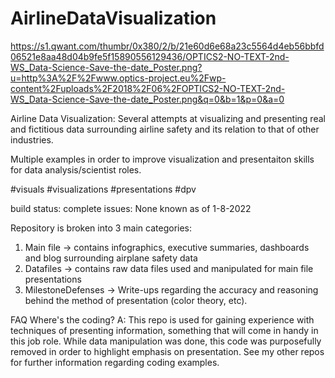 # AirlineDataVisualization

https://s1.qwant.com/thumbr/0x380/2/b/21e60d6e68a23c5564d4eb56bbfd06521e8aa48d04b9fe5f15890556129436/OPTICS2-NO-TEXT-2nd-WS_Data-Science-Save-the-date_Poster.png?u=http%3A%2F%2Fwww.optics-project.eu%2Fwp-content%2Fuploads%2F2018%2F06%2FOPTICS2-NO-TEXT-2nd-WS_Data-Science-Save-the-date_Poster.png&q=0&b=1&p=0&a=0

Airline Data Visualization:
Several attempts at visualizing and presenting real and fictitious data surrounding airline safety and its relation to that of other industries. 

Multiple examples in order to improve visualization and presentaiton skills for data analysis/scientist roles.

#visuals #visualizations #presentations #dpv

build status: complete
issues: None known as of 1-8-2022

Repository is broken into 3 main categories:
1. Main file -> contains infographics, executive summaries, dashboards and blog surrounding airplane safety data
2. Datafiles -> contains raw data files used and manipulated for main file presentations
3. MilestoneDefenses -> Write-ups regarding the accuracy and reasoning behind the method of presentation (color theory, etc).

FAQ
Where's the coding?
A: This repo is used for gaining experience with techniques of presenting information, something that will come in handy in this job role. While data manipulation was done,
this code was purposefully removed in order to highlight emphasis on presentation. See my other repos for further information regarding coding examples.
